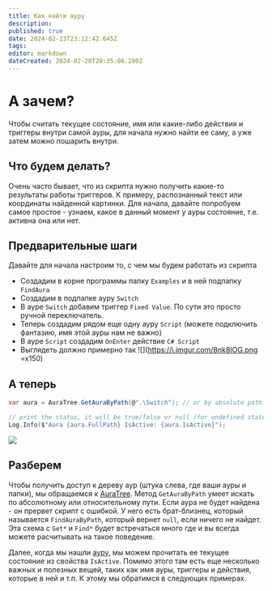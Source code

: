 ```yaml
---
title: Как найти ауру
description: 
published: true
date: 2024-02-23T23:12:42.645Z
tags: 
editor: markdown
dateCreated: 2024-02-20T20:35:06.280Z
---
```


# А зачем?
Чтобы считать текущее состояние, имя или какие-либо действия и триггеры внутри самой ауры, для начала нужно найти ее саму, а уже затем можно пошарить внутри.

## Что будем делать?
Очень часто бывает, что из скрипта нужно получить какие-то результаты работы триггеров. К примеру, распознанный текст или координаты найденной картинки.
Для начала, давайте попробуем самое простое - узнаем, какое в данный момент у ауры состояние, т.е. активна она или нет. 

## Предварительные шаги
Давайте для начала настроим то, с чем мы будем работать из скрипта
- Создадим в корне программы папку `Examples` и в ней подпапку `FindAura`
- Создадим в подпапке ауру `Switch`
- В ауре `Switch` добавим триггер `Fixed Value`. По сути это просто ручной переключатель. 
- Теперь создадим рядом еще одну ауру `Script` (можете подключить фантазию, имя этой ауры нам не важно)
- В ауре `Script` создадим `OnEnter` действие `C# Script`
- Выглядеть должно примерно так
![](https://i.imgur.com/8nk8IOG.png =x150)

## А теперь
```csharp
var aura = AuraTree.GetAuraByPath(@".\Switch"); // or by absolute path AuraTree.GetAuraByPath(@"Examples\FindTrigger\Switch");

// print the status, it will be true/false or null (for undefined state)
Log.Info($"Aura {aura.FullPath} IsActive: {aura.IsActive}");
```

![](https://i.imgur.com/deQdFyB.png)

## Разберем
Чтобы получить доступ к дереву аур (штука слева, где ваши ауры и папки), мы обращаемся к [AuraTree](/ru/scripting/api/IAuraTreeScriptingApi). 
Метод `GetAuraByPath` умеет искать по абсолютному или относительному пути. Если аура не будет найдена - он прервет скрипт с ошибкой. У него есть брат-близнец, который называется `FindAuraByPath`, который вернет `null`, если ничего не найдет. Эта схема с `Get*` и `Find*` будет встречаться много где и вы всегда можете расчитывать на такое поведение.

Далее, когда мы нашли [ауру](/ru/scripting/api/IAuraAccessor), мы можем прочитать ее текущее состояние из свойства `IsActive`. 
Помимо этого там есть еще несколько важных и полезных вещей, таких как имя ауры, триггеры и действия, которые в ней и т.п. К этому мы обратимся в следующих примерах.